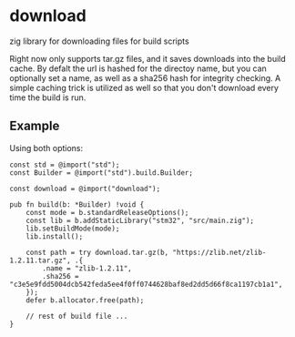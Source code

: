 # download

zig library for downloading files for build scripts

Right now only supports tar.gz files, and it saves downloads into the build cache.
By defalt the url is hashed for the directoy name, but you can optionally set a name, as well as a sha256 hash for integrity checking.
A simple caching trick is utilized as well so that you don't download every time the build is run.

## Example

Using both options:

```zig
const std = @import("std");
const Builder = @import("std").build.Builder;

const download = @import("download");

pub fn build(b: *Builder) !void {
    const mode = b.standardReleaseOptions();
    const lib = b.addStaticLibrary("stm32", "src/main.zig");
    lib.setBuildMode(mode);
    lib.install();

    const path = try download.tar.gz(b, "https://zlib.net/zlib-1.2.11.tar.gz", .{
        .name = "zlib-1.2.11",
        .sha256 = "c3e5e9fdd5004dcb542feda5ee4f0ff0744628baf8ed2dd5d66f8ca1197cb1a1",
    });
    defer b.allocator.free(path);

    // rest of build file ...
}
```
